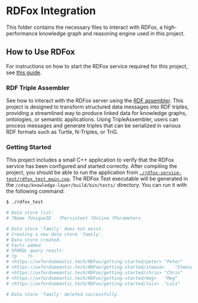 
# RDFox Integration

This folder contains the necessary files to interact with RDFox, a high-performance knowledge graph and reasoning engine used in this project.

## How to Use RDFox

For instructions on how to start the RDFox service required for this project, see [this guide](/docker/README.md#rdfox-restful-api).

### RDF Triple Assembler

See how to interact with the RDFox server using the [RDF assembler](/cdsp/knowledge-layer/connector/json-rdf-convertor/rdf-writer/README.md). This project is designed to transform structured data messages into RDF triples, providing a streamlined way to produce linked data for knowledge graphs, ontologies, or semantic applications. Using TripleAssembler, users can process messages and generate triples that can be serialized in various RDF formats such as Turtle, N-Triples, or TriG.

### Getting Started

This project includes a small C++ application to verify that the RDFox service has been configured and started correctly. After compiling the project, you should be able to run the application from [`./rdfox-service-test/rdfox_test_main.cpp`](./rdfox-service-test/rdfox_test_main.cpp). The RDFox Test executable will be generated in the `/cdsp/knowledge-layer/build/bin/tests/` directory. You can run it with the following command:

```bash
$ ./rdfox_test

# Data store list:
# ?Name	?UniqueID	?Persistent	?Online	?Parameters

# Data store 'family' does not exist.
# Creating a new data store 'family'.
# Data store created.
# Facts added.
# SPARQL query result:
# ?p	?n
# <https://oxfordsemantic.tech/RDFox/getting-started/peter>	"Peter"
# <https://oxfordsemantic.tech/RDFox/getting-started/stewie>	"Stewie"
# <https://oxfordsemantic.tech/RDFox/getting-started/chris>	"Chris"
# <https://oxfordsemantic.tech/RDFox/getting-started/meg>	"Meg"
# <https://oxfordsemantic.tech/RDFox/getting-started/lois>	"Lois"

# Data store 'family' deleted successfully.
```